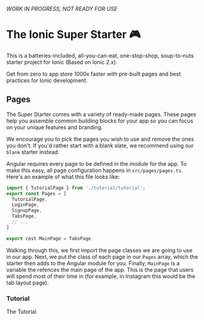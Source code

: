 _WORK IN PROGRESS, NOT READY FOR USE_

# The Ionic Super Starter 🎮

This is a batteries-included, all-you-can-eat, one-stop-shop, soup-to-nuts starter project for Ionic (Based on Ionic 2.x).

Get from zero to app store 1000x faster with pre-built pages and best practices for Ionic development.


## Pages

The Super Starter comes with a variety of ready-made pages. These pages help you assemble common building blocks for your app so you can focus on your unique features and branding.

We encourage you to pick the pages you wish to use and remove the ones you don't. If you'd rather start with a blank slate, we recommend using our `blank` starter instead.

Angular requires every page to be defined in the module for the app. To make this easy, all page configuration happens in `src/pages/pages.ts`. Here's an example of what this file looks like:

```typescript
import { TutorialPage } from './tutorial/tutorial';
export const Pages = [
  TutorialPage,
  LoginPage,
  SignupPage,
  TabsPage,
  // ...
]

export cost MainPage = TabsPage
```

Walking through this, we first import the page classes we are going to use in our app. Next, we put the class of each page in our `Pages` array, which the starter then adds to the Angular module for you. Finally, `MainPage` is a variable the refences the main page of the app. This is the page that users will spend most of their time in (for example, in Instagram this would be the tab layout page).

### Tutorial

The Tutorial 
